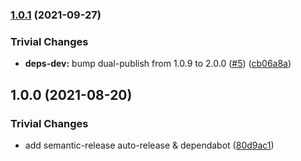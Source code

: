### [1.0.1](https://github.com/filecoin-shipyard/js-lotus-client-provider-nodejs/compare/v1.0.0...v1.0.1) (2021-09-27)


### Trivial Changes

* **deps-dev:** bump dual-publish from 1.0.9 to 2.0.0 ([#5](https://github.com/filecoin-shipyard/js-lotus-client-provider-nodejs/issues/5)) ([cb06a8a](https://github.com/filecoin-shipyard/js-lotus-client-provider-nodejs/commit/cb06a8af536fa94e1c3bbb1c37a518bdce81bbcd))

## 1.0.0 (2021-08-20)


### Trivial Changes

* add semantic-release auto-release & dependabot ([80d9ac1](https://github.com/filecoin-shipyard/js-lotus-client-provider-nodejs/commit/80d9ac11905802c1c2891a8909ad4ec3df06481f))
